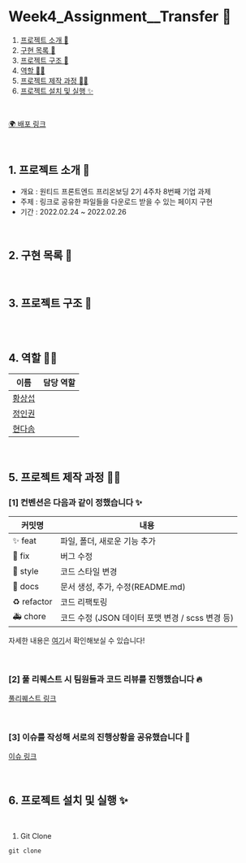 # Week4_Assignment\_\_Transfer 🏻

1. [프로젝트 소개 🚀](#1-프로젝트-소개-)
2. [구현 목록 📍](#2-구현-목록-)
3. [프로젝트 구조 🌲](#3-프로젝트-구조-)
4. [역할 👋🏻](#4-역할-)
5. [프로젝트 제작 과정 ✍🏻](#5-프로젝트-제작-과정-)
6. [프로젝트 설치 및 실행 ✨](#6-프로젝트-설치-및-실행-)

<br/>

[🌍 배포 링크]()

<br />

## 1. 프로젝트 소개 🚀

- 개요 : 원티드 프론트엔드 프리온보딩 2기 4주차 8번째 기업 과제
- 주제 : 링크로 공유한 파일들을 다운로드 받을 수 있는 페이지 구현
- 기간 : 2022.02.24 ~ 2022.02.26

<br />

## 2. 구현 목록 📍

<br />

## 3. 프로젝트 구조 🌲

```bash

```

<br/>

## 4. 역할 👋🏻

| 이름                                       | 담당 역할 |
| ------------------------------------------ | --------- |
| [황상섭](https://github.com/sangseophwang) |           |
| [정인권](https://github.com/developjik)    |           |
| [현다솜](https://github.com/som-syom)      |           |

<br/>

## 5. 프로젝트 제작 과정 ✍🏻

### [1] 컨벤션은 다음과 같이 정했습니다 ✨

| 커밋명      | 내용                                             |
| ----------- | ------------------------------------------------ |
| ✨ feat     | 파일, 폴더, 새로운 기능 추가                     |
| 🐛 fix      | 버그 수정                                        |
| 💄 style    | 코드 스타일 변경                                 |
| 📝 docs     | 문서 생성, 추가, 수정(README.md)                 |
| ♻️ refactor | 코드 리팩토링                                    |
| 🚑️ chore   | 코드 수정 (JSON 데이터 포맷 변경 / scss 변경 등) |

자세한 내용은 [여기]()서 확인해보실 수 있습니다!

<br/>

### [2] 풀 리퀘스트 시 팀원들과 코드 리뷰를 진행했습니다 🔥

[풀리퀘스트 링크]()

<br/>

### [3] 이슈를 작성해 서로의 진행상황을 공유했습니다 👀

[이슈 링크]()

<br/>

## 6. 프로젝트 설치 및 실행 ✨

<br/>

1. Git Clone

```plaintext
git clone
```

<br/>
